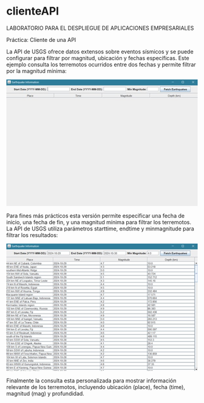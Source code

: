 # clienteAPI
LABORATORIO PARA EL DESPLIEGUE DE APLICACIONES EMPRESARIALES

Práctica: Cliente de una API

La API de USGS ofrece datos extensos sobre eventos sísmicos y se puede configurar para filtrar por magnitud, ubicación y fechas específicas. 
Este ejemplo consulta los terremotos ocurridos entre dos fechas y permite filtrar por la magnitud mínima:

![Descripción de la imagen](images/Imagen1.jpg)

Para fines más prácticos esta versión permite especificar una fecha de inicio, una fecha de fin, y una magnitud mínima para filtrar los terremotos.
La API de USGS utiliza parámetros starttime, endtime y minmagnitude para filtrar los resultados:

![Descripción de la imagen](images/Imagen2.jpg)

Finalmente la consulta esta personalizada para mostrar información relevante de los terremotos, incluyendo ubicación (place), fecha (time), magnitud (mag) y profundidad.
